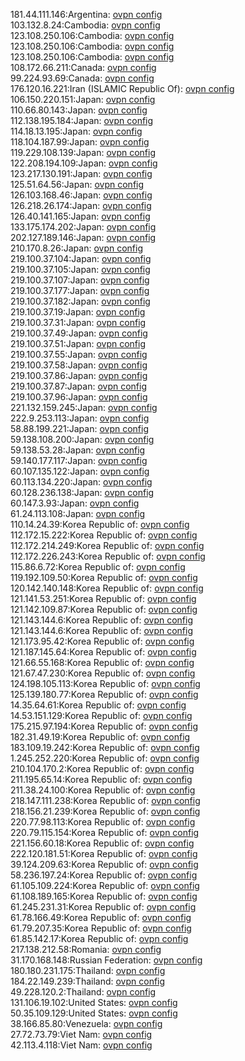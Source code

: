 181.44.111.146:Argentina: [ovpn config](vpn/181_44_111_146.ovpn)  
103.132.8.24:Cambodia: [ovpn config](vpn/103_132_8_24.ovpn)  
123.108.250.106:Cambodia: [ovpn config](vpn/123_108_250_106.ovpn)  
123.108.250.106:Cambodia: [ovpn config](vpn/123_108_250_106.ovpn)  
123.108.250.106:Cambodia: [ovpn config](vpn/123_108_250_106.ovpn)  
108.172.66.211:Canada: [ovpn config](vpn/108_172_66_211.ovpn)  
99.224.93.69:Canada: [ovpn config](vpn/99_224_93_69.ovpn)  
176.120.16.221:Iran (ISLAMIC Republic Of): [ovpn config](vpn/176_120_16_221.ovpn)  
106.150.220.151:Japan: [ovpn config](vpn/106_150_220_151.ovpn)  
110.66.80.143:Japan: [ovpn config](vpn/110_66_80_143.ovpn)  
112.138.195.184:Japan: [ovpn config](vpn/112_138_195_184.ovpn)  
114.18.13.195:Japan: [ovpn config](vpn/114_18_13_195.ovpn)  
118.104.187.99:Japan: [ovpn config](vpn/118_104_187_99.ovpn)  
119.229.108.139:Japan: [ovpn config](vpn/119_229_108_139.ovpn)  
122.208.194.109:Japan: [ovpn config](vpn/122_208_194_109.ovpn)  
123.217.130.191:Japan: [ovpn config](vpn/123_217_130_191.ovpn)  
125.51.64.56:Japan: [ovpn config](vpn/125_51_64_56.ovpn)  
126.103.168.46:Japan: [ovpn config](vpn/126_103_168_46.ovpn)  
126.218.26.174:Japan: [ovpn config](vpn/126_218_26_174.ovpn)  
126.40.141.165:Japan: [ovpn config](vpn/126_40_141_165.ovpn)  
133.175.174.202:Japan: [ovpn config](vpn/133_175_174_202.ovpn)  
202.127.189.146:Japan: [ovpn config](vpn/202_127_189_146.ovpn)  
210.170.8.26:Japan: [ovpn config](vpn/210_170_8_26.ovpn)  
219.100.37.104:Japan: [ovpn config](vpn/219_100_37_104.ovpn)  
219.100.37.105:Japan: [ovpn config](vpn/219_100_37_105.ovpn)  
219.100.37.107:Japan: [ovpn config](vpn/219_100_37_107.ovpn)  
219.100.37.177:Japan: [ovpn config](vpn/219_100_37_177.ovpn)  
219.100.37.182:Japan: [ovpn config](vpn/219_100_37_182.ovpn)  
219.100.37.19:Japan: [ovpn config](vpn/219_100_37_19.ovpn)  
219.100.37.31:Japan: [ovpn config](vpn/219_100_37_31.ovpn)  
219.100.37.49:Japan: [ovpn config](vpn/219_100_37_49.ovpn)  
219.100.37.51:Japan: [ovpn config](vpn/219_100_37_51.ovpn)  
219.100.37.55:Japan: [ovpn config](vpn/219_100_37_55.ovpn)  
219.100.37.58:Japan: [ovpn config](vpn/219_100_37_58.ovpn)  
219.100.37.86:Japan: [ovpn config](vpn/219_100_37_86.ovpn)  
219.100.37.87:Japan: [ovpn config](vpn/219_100_37_87.ovpn)  
219.100.37.96:Japan: [ovpn config](vpn/219_100_37_96.ovpn)  
221.132.159.245:Japan: [ovpn config](vpn/221_132_159_245.ovpn)  
222.9.253.113:Japan: [ovpn config](vpn/222_9_253_113.ovpn)  
58.88.199.221:Japan: [ovpn config](vpn/58_88_199_221.ovpn)  
59.138.108.200:Japan: [ovpn config](vpn/59_138_108_200.ovpn)  
59.138.53.28:Japan: [ovpn config](vpn/59_138_53_28.ovpn)  
59.140.177.117:Japan: [ovpn config](vpn/59_140_177_117.ovpn)  
60.107.135.122:Japan: [ovpn config](vpn/60_107_135_122.ovpn)  
60.113.134.220:Japan: [ovpn config](vpn/60_113_134_220.ovpn)  
60.128.236.138:Japan: [ovpn config](vpn/60_128_236_138.ovpn)  
60.147.3.93:Japan: [ovpn config](vpn/60_147_3_93.ovpn)  
61.24.113.108:Japan: [ovpn config](vpn/61_24_113_108.ovpn)  
110.14.24.39:Korea Republic of: [ovpn config](vpn/110_14_24_39.ovpn)  
112.172.15.222:Korea Republic of: [ovpn config](vpn/112_172_15_222.ovpn)  
112.172.214.249:Korea Republic of: [ovpn config](vpn/112_172_214_249.ovpn)  
112.172.226.243:Korea Republic of: [ovpn config](vpn/112_172_226_243.ovpn)  
115.86.6.72:Korea Republic of: [ovpn config](vpn/115_86_6_72.ovpn)  
119.192.109.50:Korea Republic of: [ovpn config](vpn/119_192_109_50.ovpn)  
120.142.140.148:Korea Republic of: [ovpn config](vpn/120_142_140_148.ovpn)  
121.141.53.251:Korea Republic of: [ovpn config](vpn/121_141_53_251.ovpn)  
121.142.109.87:Korea Republic of: [ovpn config](vpn/121_142_109_87.ovpn)  
121.143.144.6:Korea Republic of: [ovpn config](vpn/121_143_144_6.ovpn)  
121.143.144.6:Korea Republic of: [ovpn config](vpn/121_143_144_6.ovpn)  
121.173.95.42:Korea Republic of: [ovpn config](vpn/121_173_95_42.ovpn)  
121.187.145.64:Korea Republic of: [ovpn config](vpn/121_187_145_64.ovpn)  
121.66.55.168:Korea Republic of: [ovpn config](vpn/121_66_55_168.ovpn)  
121.67.47.230:Korea Republic of: [ovpn config](vpn/121_67_47_230.ovpn)  
124.198.105.113:Korea Republic of: [ovpn config](vpn/124_198_105_113.ovpn)  
125.139.180.77:Korea Republic of: [ovpn config](vpn/125_139_180_77.ovpn)  
14.35.64.61:Korea Republic of: [ovpn config](vpn/14_35_64_61.ovpn)  
14.53.151.129:Korea Republic of: [ovpn config](vpn/14_53_151_129.ovpn)  
175.215.97.194:Korea Republic of: [ovpn config](vpn/175_215_97_194.ovpn)  
182.31.49.19:Korea Republic of: [ovpn config](vpn/182_31_49_19.ovpn)  
183.109.19.242:Korea Republic of: [ovpn config](vpn/183_109_19_242.ovpn)  
1.245.252.220:Korea Republic of: [ovpn config](vpn/1_245_252_220.ovpn)  
210.104.170.2:Korea Republic of: [ovpn config](vpn/210_104_170_2.ovpn)  
211.195.65.14:Korea Republic of: [ovpn config](vpn/211_195_65_14.ovpn)  
211.38.24.100:Korea Republic of: [ovpn config](vpn/211_38_24_100.ovpn)  
218.147.111.238:Korea Republic of: [ovpn config](vpn/218_147_111_238.ovpn)  
218.156.21.239:Korea Republic of: [ovpn config](vpn/218_156_21_239.ovpn)  
220.77.98.113:Korea Republic of: [ovpn config](vpn/220_77_98_113.ovpn)  
220.79.115.154:Korea Republic of: [ovpn config](vpn/220_79_115_154.ovpn)  
221.156.60.18:Korea Republic of: [ovpn config](vpn/221_156_60_18.ovpn)  
222.120.181.51:Korea Republic of: [ovpn config](vpn/222_120_181_51.ovpn)  
39.124.209.63:Korea Republic of: [ovpn config](vpn/39_124_209_63.ovpn)  
58.236.197.24:Korea Republic of: [ovpn config](vpn/58_236_197_24.ovpn)  
61.105.109.224:Korea Republic of: [ovpn config](vpn/61_105_109_224.ovpn)  
61.108.189.165:Korea Republic of: [ovpn config](vpn/61_108_189_165.ovpn)  
61.245.231.31:Korea Republic of: [ovpn config](vpn/61_245_231_31.ovpn)  
61.78.166.49:Korea Republic of: [ovpn config](vpn/61_78_166_49.ovpn)  
61.79.207.35:Korea Republic of: [ovpn config](vpn/61_79_207_35.ovpn)  
61.85.142.17:Korea Republic of: [ovpn config](vpn/61_85_142_17.ovpn)  
217.138.212.58:Romania: [ovpn config](vpn/217_138_212_58.ovpn)  
31.170.168.148:Russian Federation: [ovpn config](vpn/31_170_168_148.ovpn)  
180.180.231.175:Thailand: [ovpn config](vpn/180_180_231_175.ovpn)  
184.22.149.239:Thailand: [ovpn config](vpn/184_22_149_239.ovpn)  
49.228.120.2:Thailand: [ovpn config](vpn/49_228_120_2.ovpn)  
131.106.19.102:United States: [ovpn config](vpn/131_106_19_102.ovpn)  
50.35.109.129:United States: [ovpn config](vpn/50_35_109_129.ovpn)  
38.166.85.80:Venezuela: [ovpn config](vpn/38_166_85_80.ovpn)  
27.72.73.79:Viet Nam: [ovpn config](vpn/27_72_73_79.ovpn)  
42.113.4.118:Viet Nam: [ovpn config](vpn/42_113_4_118.ovpn)  
